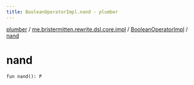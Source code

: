 ```yaml
---
title: BooleanOperatorImpl.nand - plumber
---
```


[plumber](../../index.html) / [me.bristermitten.rewrite.dsl.core.impl](../index.html) / [BooleanOperatorImpl](index.html) / [nand](./nand.html)

# nand

`fun nand(): P`
